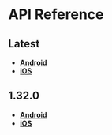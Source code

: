 # API Reference

<a name="latest"></a>
## Latest
- [**Android**](./android/latest)
- [**iOS**](./ios/latest)

<a name="1.32.0"></a>
## 1.32.0
- [**Android**](./android/1.32.0)
- [**iOS**](./ios/1.32.0)